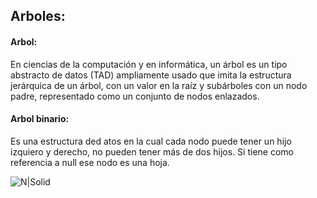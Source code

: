 ## Arboles:

#### Arbol:
En ciencias de la computación y en informática, un árbol es un tipo abstracto de datos (TAD) ampliamente usado que imita la estructura jerárquica de un árbol, con un valor en la raíz y subárboles con un nodo padre, representado como un conjunto de nodos enlazados.

#### Arbol binario:
Es una estructura ded atos en la cual cada nodo puede tener un hijo izquiero y derecho, no pueden tener más de dos hijos.
Si tiene como referencia a null ese nodo es una hoja.

![N|Solid](https://upload.wikimedia.org/wikipedia/commons/thumb/3/36/Binary_tree_%28oriented_digraph%29.png/192px-Binary_tree_%28oriented_digraph%29.png)
